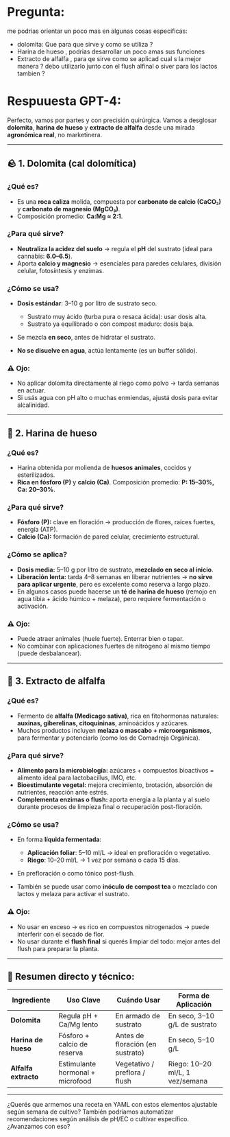 # Pregunta:

me podrias orientar un poco mas en algunas cosas especificas:
 - dolomita: Que para que sirve y como se utiliza ? 
 - Harina de hueso , podrias desarrollar un poco amas sus funciones
 - Extracto de alfalfa , para qe sirve como se aplicad cual s la mejor manera ? debo utilizarlo junto con el flush alfinal o siver para los lactos tambien ? 

# Respuuesta GPT-4:


Perfecto, vamos por partes y con precisión quirúrgica. Vamos a desglosar **dolomita**, **harina de hueso** y **extracto de alfalfa** desde una mirada **agronómica real**, no marketinera.

---

## 🪨 1. **Dolomita (cal dolomítica)**

### ¿Qué es?

* Es una **roca caliza** molida, compuesta por **carbonato de calcio (CaCO₃)** y **carbonato de magnesio (MgCO₃)**.
* Composición promedio: **Ca\:Mg ≈ 2:1**.

### ¿Para qué sirve?

* **Neutraliza la acidez del suelo** → regula el **pH** del sustrato (ideal para cannabis: **6.0–6.5**).
* Aporta **calcio y magnesio** → esenciales para paredes celulares, división celular, fotosíntesis y enzimas.

### ¿Cómo se usa?

* **Dosis estándar**: 3–10 g por litro de sustrato seco.

  * Sustrato muy ácido (turba pura o resaca ácida): usar dosis alta.
  * Sustrato ya equilibrado o con compost maduro: dosis baja.
* Se mezcla **en seco**, antes de hidratar el sustrato.
* **No se disuelve en agua**, actúa lentamente (es un buffer sólido).

### ⚠️ Ojo:

* No aplicar dolomita directamente al riego como polvo → tarda semanas en actuar.
* Si usás agua con pH alto o muchas enmiendas, ajustá dosis para evitar alcalinidad.

---

## 🦴 2. **Harina de hueso**

### ¿Qué es?

* Harina obtenida por molienda de **huesos animales**, cocidos y esterilizados.
* **Rica en fósforo (P)** y **calcio (Ca)**. Composición promedio: **P: 15–30%, Ca: 20–30%**.

### ¿Para qué sirve?

* **Fósforo (P):** clave en floración → producción de flores, raíces fuertes, energía (ATP).
* **Calcio (Ca):** formación de pared celular, crecimiento estructural.

### ¿Cómo se aplica?

* **Dosis media:** 5–10 g por litro de sustrato, **mezclado en seco al inicio**.
* **Liberación lenta:** tarda 4–8 semanas en liberar nutrientes → **no sirve para aplicar urgente**, pero es excelente como reserva a largo plazo.
* En algunos casos puede hacerse un **té de harina de hueso** (remojo en agua tibia + ácido húmico + melaza), pero requiere fermentación o activación.

### ⚠️ Ojo:

* Puede atraer animales (huele fuerte). Enterrar bien o tapar.
* No combinar con aplicaciones fuertes de nitrógeno al mismo tiempo (puede desbalancear).

---

## 🌿 3. **Extracto de alfalfa**

### ¿Qué es?

* Fermento de **alfalfa (Medicago sativa)**, rica en fitohormonas naturales: **auxinas, giberelinas, citoquininas**, aminoácidos y azúcares.
* Muchos productos incluyen **melaza o mascabo + microorganismos**, para fermentar y potenciarlo (como los de Comadreja Orgánica).

### ¿Para qué sirve?

* **Alimento para la microbiología:** azúcares + compuestos bioactivos = alimento ideal para lactobacillus, IMO, etc.
* **Bioestimulante vegetal:** mejora crecimiento, brotación, absorción de nutrientes, reacción ante estrés.
* **Complementa enzimas o flush:** aporta energía a la planta y al suelo durante procesos de limpieza final o recuperación post-floración.

### ¿Cómo se usa?

* En forma **líquida fermentada**:

  * **Aplicación foliar**: 5–10 ml/L → ideal en prefloración o vegetativo.
  * **Riego**: 10–20 ml/L → 1 vez por semana o cada 15 días.
* En prefloración o como tónico post-flush.
* También se puede usar como **inóculo de compost tea** o mezclado con lactos y melaza para activar el sustrato.

### ⚠️ Ojo:

* No usar en exceso → es rico en compuestos nitrogenados → puede interferir con el secado de flor.
* No usar durante el **flush final** si querés limpiar del todo: mejor antes del flush para preparar la planta.

---

## 🧬 Resumen directo y técnico:

| Ingrediente          | Uso Clave                        | Cuándo Usar                      | Forma de Aplicación             |
| -------------------- | -------------------------------- | -------------------------------- | ------------------------------- |
| **Dolomita**         | Regula pH + Ca/Mg lento          | En armado de sustrato            | En seco, 3–10 g/L de sustrato   |
| **Harina de hueso**  | Fósforo + calcio de reserva      | Antes de floración (en sustrato) | En seco, 5–10 g/L               |
| **Alfalfa extracto** | Estimulante hormonal + microfood | Vegetativo / preflora / flush    | Riego: 10–20 ml/L, 1 vez/semana |

---

¿Querés que armemos una receta en YAML con estos elementos ajustable según semana de cultivo? También podríamos automatizar recomendaciones según análisis de pH/EC o cultivar específico. ¿Avanzamos con eso?

